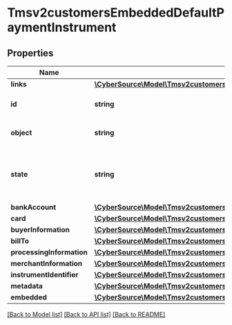 # Tmsv2customersEmbeddedDefaultPaymentInstrument

## Properties
Name | Type | Description | Notes
------------ | ------------- | ------------- | -------------
**links** | [**\CyberSource\Model\Tmsv2customersEmbeddedDefaultPaymentInstrumentLinks**](Tmsv2customersEmbeddedDefaultPaymentInstrumentLinks.md) |  | [optional] 
**id** | **string** | The id of the Payment Instrument Token. | [optional] 
**object** | **string** | The type of token.  Valid values: - paymentInstrument | [optional] 
**state** | **string** | Issuers state for the card number. Valid values: - ACTIVE - CLOSED : The account has been closed. | [optional] 
**bankAccount** | [**\CyberSource\Model\Tmsv2customersEmbeddedDefaultPaymentInstrumentBankAccount**](Tmsv2customersEmbeddedDefaultPaymentInstrumentBankAccount.md) |  | [optional] 
**card** | [**\CyberSource\Model\Tmsv2customersEmbeddedDefaultPaymentInstrumentCard**](Tmsv2customersEmbeddedDefaultPaymentInstrumentCard.md) |  | [optional] 
**buyerInformation** | [**\CyberSource\Model\Tmsv2customersEmbeddedDefaultPaymentInstrumentBuyerInformation**](Tmsv2customersEmbeddedDefaultPaymentInstrumentBuyerInformation.md) |  | [optional] 
**billTo** | [**\CyberSource\Model\Tmsv2customersEmbeddedDefaultPaymentInstrumentBillTo**](Tmsv2customersEmbeddedDefaultPaymentInstrumentBillTo.md) |  | [optional] 
**processingInformation** | [**\CyberSource\Model\Tmsv2customersEmbeddedDefaultPaymentInstrumentProcessingInformation**](Tmsv2customersEmbeddedDefaultPaymentInstrumentProcessingInformation.md) |  | [optional] 
**merchantInformation** | [**\CyberSource\Model\Tmsv2customersEmbeddedDefaultPaymentInstrumentMerchantInformation**](Tmsv2customersEmbeddedDefaultPaymentInstrumentMerchantInformation.md) |  | [optional] 
**instrumentIdentifier** | [**\CyberSource\Model\Tmsv2customersEmbeddedDefaultPaymentInstrumentInstrumentIdentifier**](Tmsv2customersEmbeddedDefaultPaymentInstrumentInstrumentIdentifier.md) |  | [optional] 
**metadata** | [**\CyberSource\Model\Tmsv2customersEmbeddedDefaultPaymentInstrumentMetadata**](Tmsv2customersEmbeddedDefaultPaymentInstrumentMetadata.md) |  | [optional] 
**embedded** | [**\CyberSource\Model\Tmsv2customersEmbeddedDefaultPaymentInstrumentEmbedded**](Tmsv2customersEmbeddedDefaultPaymentInstrumentEmbedded.md) |  | [optional] 

[[Back to Model list]](../README.md#documentation-for-models) [[Back to API list]](../README.md#documentation-for-api-endpoints) [[Back to README]](../README.md)


